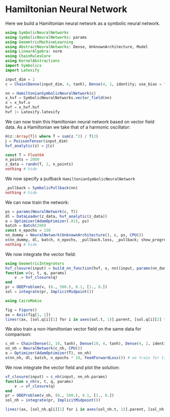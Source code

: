 # Hamiltonian Neural Network

Here we build a Hamiltonian neural network as a symbolic neural network.

```julia hnn
using SymbolicNeuralNetworks
using SymbolicNeuralNetworks: params
using GeometricMachineLearning
using AbstractNeuralNetworks: Dense, UnknownArchitecture, Model
using LinearAlgebra: norm
using ChainRulesCore
using KernelAbstractions
import Symbolics
import Latexify

input_dim = 2
c = Chain(Dense(input_dim, 4, tanh), Dense(4, 1, identity; use_bias = false))

nn = HamiltonianSymbolicNeuralNetwork(c)
x_hvf = SymbolicNeuralNetworks.vector_field(nn)
x = x_hvf.x
hvf = x_hvf.hvf
hvf |> Latexify.latexify
```

We can now train this Hamiltonian neural network based on vector field data. As a Hamiltonian we take that of a harmonic oscillator:

```julia hnn
H(z::Array{T}) where T = sum(z.^2) / T(2)
𝕁 = PoissonTensor(input_dim)
hvf_analytic(z) = 𝕁(z)

const T = Float64
n_points = 2000
z_data = randn(T, 2, n_points)
nothing # hide
```

We now specify a pullback `HamiltonianSymbolicNeuralNetwork`

```julia hnn
_pullback = SymbolicPullback(nn)
nothing # hide
```

We can now train the network:

```julia hnn
ps = params(NeuralNetwork(c, T))
dl = DataLoader(z_data, hvf_analytic(z_data))
o = Optimizer(AdamOptimizer(.01), ps)
batch = Batch(200)
const n_epochs = 150
nn_dummy = NeuralNetwork(UnknownArchitecture(), c, ps, CPU())
o(nn_dummy, dl, batch, n_epochs, _pullback.loss, _pullback; show_progress = true)
nothing # hide
```

We now integrate the vector field:

```julia hnn
using GeometricIntegrators
hvf_closure(input) = build_nn_function(hvf, x, nn)(input, params(nn_dummy))
function v(v, t, q, params)
    v .= hvf_closure(q)
end
pr = ODEProblem(v, (0., 500.), 0.1, [1., 0.])
sol = integrate(pr, ImplicitMidpoint())
```

```julia hnn
using CairoMakie

fig = Figure()
ax = Axis(fig[1, 1])
lines!(ax, [sol.q[i][1] for i in axes(sol.t, 1)].parent, [sol.q[i][2] for i in axes(sol.t, 1)].parent)
```

We also train a non-Hamiltonian vector field on the same data for comparison:

```julia hnn
c_nh = Chain(Dense(2, 10, tanh), Dense(10, 4, tanh), Dense(4, 2, identity; use_bias = false))
nn_nh = NeuralNetwork(c_nh, CPU())
o = Optimizer(AdamOptimizer(T), nn_nh)
o(nn_nh, dl, batch, n_epochs * 10, FeedForwardLoss()) # we train for times as long as before
```

We now integrate the vector field and plot the solution:

```julia hnn
vf_closure(input) = c_nh(input, nn_nh.params)
function v_nh(v, t, q, params)
    v .= vf_closure(q)
end
pr = ODEProblem(v_nh, (0., 500.), 0.1, [1., 0.])
sol_nh = integrate(pr, ImplicitMidpoint())

lines!(ax, [sol_nh.q[i][1] for i in axes(sol_nh.t, 1)].parent, [sol_nh.q[i][2] for i in axes(sol_nh.t, 1)].parent)
```